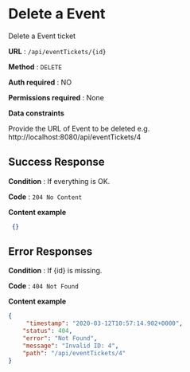 # Delete a Event

Delete a Event ticket

**URL** : `/api/eventTickets/{id}`

**Method** : `DELETE`

**Auth required** : NO

**Permissions required** : None

**Data constraints**

Provide the URL of Event to be deleted e.g. http://localhost:8080/api/eventTickets/4


## Success Response

**Condition** : If everything is OK.

**Code** : `204 No Content`

**Content example**

```json
 {}
```

## Error Responses

**Condition** : If {id} is missing.

**Code** : `404 Not Found`

**Content example**

```json
{
     "timestamp": "2020-03-12T10:57:14.902+0000",
    "status": 404,
    "error": "Not Found",
    "message": "Invalid ID: 4",
    "path": "/api/eventTickets/4"
}
```
